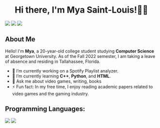 <h1 align="center">Hi there, I'm Mya Saint-Louis!👩🏾</h1>

<p><a href="https://www.linkedin.com/in/mya-s-557ab4200?lipi=urn%3Ali%3Apage%3Ad_flagship3_profile_view_base_contact_details%3BRg9zgdJUQwOHNAZ2b8zkew%3D%3D"><img src="https://img.shields.io/badge/LinkedIn-blue?style=flat-square&logo=linkedin&labelColor=blue"></a>
<a href="mailto:mya.sailouis@gmail.com"><img src="https://img.shields.io/badge/Gmail-D14836?style=flat-square&logo=gmail&logoColor=white"></a>
<img src="https://img.shields.io/badge/Pronouns-she%2Fher-blueviolet?style=flat-square&logo">
</p>

## About Me

Hello! I'm **Mya**, a 20-year-old college student studying **Computer Science** at Georgetown University. As of the Fall 2022 semester, I am taking a leave of absence and residing in Tallahassee, Florida. 

- 🔭 I’m currently working on a Spotify Playlist analyzer. 
- 🌱 I’m currently learning **C++**, **Python**, and **HTML**.
- 💬 Ask me about video games, writing, books
- ⚡ Fun fact: In my free time, I enjoy reading academic papers related to video games and the gaming industry.

## Programming Languages: 
<p><img src= "https://img.shields.io/badge/-C++-00599C?logo=c%2B%2B&style=for-the-badge">
<img src= "https://img.shields.io/badge/python-3670A0?logo=python&logoColor=ffdd54&style=for-the-badge">
</p>

